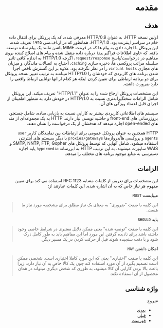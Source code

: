 <div dir="auto">

# مقدمه

## هدف

اولین نسخه HTTP، به عنوان HTTP/0.9 معرفی شده،
که یک پروتکل برای انتقال داده خام در سراسر اینترنت بود.
HTTP/1.0، همانطور که در ار.اف.سی ۱۹۴۵ تعریف شده،
این پروتکل با اجازه دادن به پیام ها
که در فرمت MIME باشن مانند یک پیام ساده توسعه یافته.
که حاوی اطلاعات فراگیر ‍`متا` درباره داده منتقل شده
و پیام های اصلاح کننده بروی مفاهیم در درخواست/پاسخ `request/response`،
اگرچه HTTP/1.0 به اندازه کافی تاثیر سلسله مراتب پروکسی ها،
ذخیره سازی `caching`، احتیاج به اتصالات ماندگار،
و میزبان های مجازی `virtual hosts` را در نظر نگرفته بود.
علاوه بر این گسترش ناقص اجرا شدن برنامه های کاربردی که خودشان را HTTP/1.0 مینامند
به ترتیب تعییر نسخه پروتکل برای دو برنامه ارتباطی برای تعیین کردن اینکه هز کدام
از انها توانایی ارنباط واقعی را دارد ضرورت داشته.

این مشخصات پروتکل ارجاع شده را به عنوان "HTTP/1.1" تعریف میکند.
این پروتکل شامل الزامات سختگیرانه‌تری نسبت به HTTP/1.0 در خودش دارد
به منظور اطمینان از اجرای قابل اعتماد ویژگی های آن.

سیستم های اطلاعاتی کاربردی بیشتر به کارایی نسبت به بازیابی ساده، شامل جستجو،
بروزرسانی های front-end و حاشیه نویسی نیاز دارند.
HTTP
به یک مجموعه‌ای از متد های open-ended اجازه میدهد
که هدفشان از یک درخواست را نشان دهند.

HTTP همچنین به عنوان پروتکل عمومی برای ارتباطات بین نمایندگان کاربر `user agents`
و پروکسی ها/دروازه‌ها `proxies/gateways` با دیگر سیستم های اینترنتی استفاده میشود،
شامل آنهایی که توسط پروتکل های SMTP, NNTP, FTP, Gopher و WAIS ساپورت میشوند،
به این ترتیب HTTP به ابررسانه `hypermedia` پایه اجازه دسترسی
به منابع موجود برنامه های مختلف را میدهد.

## الزامات

این مشخصات برای تعریف از کلمات مشابه RFC 1123 استفاده می کند
برای تعیین مفهوم هر نیاز خاص که به آن اشاره شده. این کلمات عبارتند از:

میبایست `MUST`
> این کلمه یا صفت "ضروری" به معنای یک نیاز مطلق برای مشخصه مورد نیاز ما هست.

باید `SHOULD`
> این کلمه یا صفت "توصیه شده" یعنی ممکن دلایل معتبری
در شرایط خاصی وجود داشته باشد برای نادیده گرفتن این مورد
اما این مفاهیم باید به طور کامل درک شود و با دقت سنجیده شوند
قبل از حرکت کردن در یک مسیر دیگر.

امکان داشتن `MAY`
> این کلمه یا صفت "اختیاری" یعنی که این مورد کاملا اختیاری است.
شخصی ممکن است تصمیم بگیرد از آن مورد استفاده کند چون یک کالا خاص به آن نیاز دارد،
زیرا باعث بالا بردن کارایی آن کالا میشود، به طوری که شخض دیگری میتواند
در همان محصول از آن استفاده نکند.

## واژه شناسی

شروع

- [بعدی](#مقدمه)
- [قبلی](./Abstract.md#خلاصه)
- [فهرست](./Table-of-Contents.md#فهرست)

</div>
